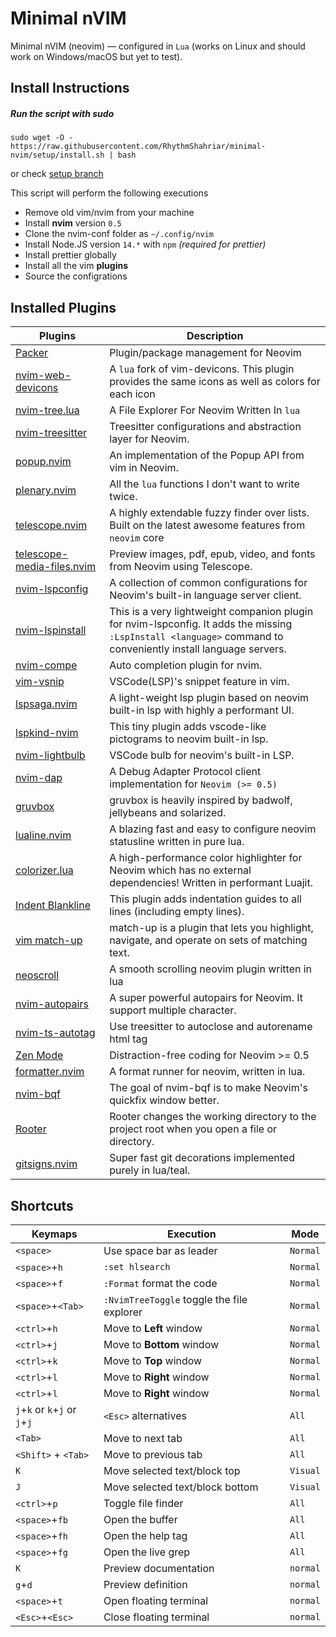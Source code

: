 # Minimal nVIM

Minimal nVIM (neovim) — configured in `Lua` (works on Linux and should work on Windows/macOS but yet to test).

## Install Instructions

##### Run the script with **sudo** 
```
sudo wget -O - https://raw.githubusercontent.com/RhythmShahriar/minimal-nvim/setup/install.sh | bash
```
or check [setup branch](https://github.com/RhythmShahriar/minimal-nvim/tree/setup)

This script will perform the following executions
- Remove old vim/nvim from your machine
- Install **nvim** version `0.5`
- Clone the nvim-conf folder as `~/.config/nvim`
- Install Node.JS version `14.*` with `npm` *(required for prettier)*
- Install prettier globally
- Install all the vim **plugins**
- Source the configrations

## Installed Plugins

|Plugins                   |Description                                                                                                                                                                         |
|--------------------------|------------------------------------------------------------------------------------------------------------------------------------------------------------------------------------|
|[Packer](https://github.com/wbthomason/packer.nvim)                                        |Plugin/package management for Neovim |
|[nvim-web-devicons](https://github.com/kyazdani42/nvim-web-devicons)                       |A `lua` fork of vim-devicons. This plugin provides the same icons as well as colors for each icon |
|[nvim-tree.lua](https://github.com/kyazdani42/nvim-tree.lua)                               |A File Explorer For Neovim Written In `lua` |
|[nvim-treesitter](https://github.com/nvim-treesitter/nvim-treesitter)                      |Treesitter configurations and abstraction layer for Neovim. |
|[popup.nvim](https://github.com/nvim-lua/popup.nvim)                                       |An implementation of the Popup API from vim in Neovim. |
|[plenary.nvim](https://github.com/nvim-lua/plenary.nvim)                                   |All the `lua` functions I don't want to write twice. |
|[telescope.nvim](https://github.com/nvim-telescope/telescope.nvim)                         |A highly extendable fuzzy finder over lists. Built on the latest awesome features from `neovim` core |
|[telescope-media-files.nvim](https://github.com/nvim-telescope/telescope-media-files.nvim) |Preview images, pdf, epub, video, and fonts from Neovim using Telescope. |
|[nvim-lspconfig](https://github.com/neovim/nvim-lspconfig)                                 |A collection of common configurations for Neovim's built-in language server client. |
|[nvim-lspinstall](https://github.com/kabouzeid/nvim-lspinstall)                            |This is a very lightweight companion plugin for nvim-lspconfig. It adds the missing ` :LspInstall <language>` command to conveniently install language servers. |
|[nvim-compe](https://github.com/hrsh7th/nvim-compe)                                        |Auto completion plugin for nvim. |
|[vim-vsnip](https://github.com/hrsh7th/vim-vsnip)                                          |VSCode(LSP)'s snippet feature in vim. |
|[lspsaga.nvim](https://github.com/glepnir/lspsaga.nvim)                                    |A light-weight lsp plugin based on neovim built-in lsp with highly a performant UI. |
|[lspkind-nvim](https://github.com/onsails/lspkind-nvim)                                    |This tiny plugin adds vscode-like pictograms to neovim built-in lsp. |
|[nvim-lightbulb](https://github.com/kosayoda/nvim-lightbulb)                               |VSCode bulb for neovim's built-in LSP. |
|[nvim-dap](https://github.com/mfussenegger/nvim-dap)                                       |A Debug Adapter Protocol client implementation for `Neovim (>= 0.5)` |
|[gruvbox](https://github.com/gruvbox-community/gruvbox)                                    |gruvbox is heavily inspired by badwolf, jellybeans and solarized. |
|[lualine.nvim](https://github.com/hoob3rt/lualine.nvim)                                    |A blazing fast and easy to configure neovim statusline written in pure lua.  |
|[colorizer.lua](https://github.com/norcalli/nvim-colorizer.lua)                            |A high-performance color highlighter for Neovim which has no external dependencies! Written in performant Luajit. |
|[Indent Blankline](https://github.com/lukas-reineke/indent-blankline.nvim)                 |This plugin adds indentation guides to all lines (including empty lines). |
|[vim match-up](https://github.com/andymass/vim-matchup)                                    |match-up is a plugin that lets you highlight, navigate, and operate on sets of matching text. |
|[neoscroll](https://github.com/karb94/neoscroll.nvim)                                      |A smooth scrolling neovim plugin written in lua |
|[nvim-autopairs](https://github.com/windwp/nvim-autopairs)                                 |A super powerful autopairs for Neovim. It support multiple character. |
|[nvim-ts-autotag](https://github.com/windwp/nvim-ts-autotag)                               |Use treesitter to autoclose and autorename html tag  |
|[Zen Mode](https://github.com/folke/zen-mode.nvim)                                         |Distraction-free coding for Neovim >= 0.5  |
|[formatter.nvim](https://github.com/mhartington/formatter.nvim)                            |A format runner for neovim, written in lua. |
|[nvim-bqf](https://github.com/kevinhwang91/nvim-bqf)                                       |The goal of nvim-bqf is to make Neovim's quickfix window better. |
|[Rooter](https://github.com/airblade/vim-rooter)                                           |Rooter changes the working directory to the project root when you open a file or directory.  |
|[gitsigns.nvim](https://github.com/lewis6991/gitsigns.nvim)                                |Super fast git decorations implemented purely in lua/teal.  |

## Shortcuts

| Keymaps           | Execution        | Mode       |
| ----------------- | ----------------------------------------------------------------------- |--------------------------- |
| `<space>`   | Use space bar as leader | `Normal` |
| `<space>`+`h`   | `:set hlsearch` |  `Normal` |
| `<space>`+`f`   | `:Format` format the code   |  `Normal` |
| `<space>`+`<Tab>`   | `:NvimTreeToggle` toggle the file explorer |  `Normal` |
| `<ctrl>`+`h`   | Move to **Left** window |  `Normal` |
| `<ctrl>`+`j`   | Move to **Bottom** window |  `Normal` |
| `<ctrl>`+`k`   | Move to **Top** window | `Normal` |
| `<ctrl>`+`l`   | Move to **Right** window |  `Normal` |
| `<ctrl>`+`l`   | Move to **Right** window |  `Normal` |
| `j`+`k` or `k`+`j` or `j`+`j`   | `<Esc>` alternatives | `All` |
| `<Tab>`   | Move to next tab | `All` |
| `<Shift>` + `<Tab>`   | Move to previous tab | `All` |
| `K`   | Move selected text/block top | `Visual` |
| `J`   | Move selected text/block bottom | `Visual` |
| `<ctrl>`+`p`   | Toggle file finder | `All` |
| `<space>`+`fb`   | Open the buffer | `All` |
| `<space>`+`fh`   | Open the help tag | `All` |
| `<space>`+`fg`   | Open the live grep | `All` |
| `K`   | Preview documentation | `normal` |
| `g`+`d`   | Preview definition | `normal` |
| `<space>`+`t`   | Open floating terminal | `normal` |
| `<Esc>`+`<Esc>`   | Close floating terminal | `normal` |